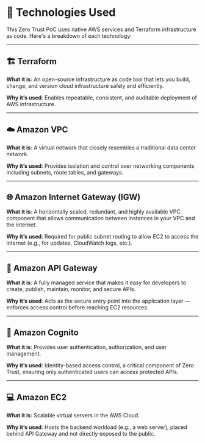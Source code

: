 
# 🧪 Technologies Used

This Zero Trust PoC uses native AWS services and Terraform infrastructure as code. Here's a breakdown of each technology:

---

## 🏗️ Terraform
**What it is**: An open-source infrastructure as code tool that lets you build, change, and version cloud infrastructure safely and efficiently.

**Why it’s used**: Enables repeatable, consistent, and auditable deployment of AWS infrastructure.

---

## ☁️ Amazon VPC
**What it is**: A virtual network that closely resembles a traditional data center network.

**Why it’s used**: Provides isolation and control over networking components including subnets, route tables, and gateways.

---

## 🌐 Amazon Internet Gateway (IGW)
**What it is**: A horizontally scaled, redundant, and highly available VPC component that allows communication between instances in your VPC and the internet.

**Why it’s used**: Required for public subnet routing to allow EC2 to access the internet (e.g., for updates, CloudWatch logs, etc.).

---

## 📡 Amazon API Gateway
**What it is**: A fully managed service that makes it easy for developers to create, publish, maintain, monitor, and secure APIs.

**Why it’s used**: Acts as the secure entry point into the application layer — enforces access control before reaching EC2 resources.

---

## 🔐 Amazon Cognito
**What it is**: Provides user authentication, authorization, and user management.

**Why it’s used**: Identity-based access control, a critical component of Zero Trust, ensuring only authenticated users can access protected APIs.

---

## 💻 Amazon EC2
**What it is**: Scalable virtual servers in the AWS Cloud.

**Why it’s used**: Hosts the backend workload (e.g., a web server), placed behind API Gateway and not directly exposed to the public.

